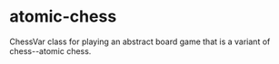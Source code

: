 # atomic-chess
ChessVar class for playing an abstract board game that is a variant of chess--atomic chess. 
